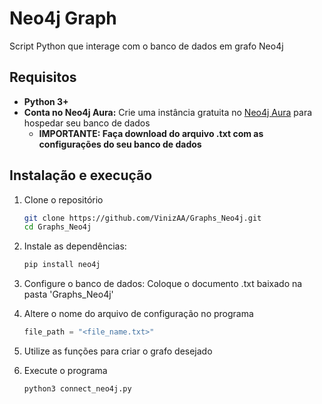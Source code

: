 # Neo4j Graph 

Script Python que interage com o banco de dados em grafo Neo4j

## Requisitos

- **Python 3+**
- **Conta no Neo4j Aura:** Crie uma instância gratuita no [Neo4j Aura](https://neo4j.com/cloud/platform/aura-graph-database/?ref=nav-get-started-cta) para hospedar seu banco de dados
    - **IMPORTANTE: Faça download do arquivo .txt com as configurações do seu banco de dados**

## Instalação e execução

1. Clone o repositório
    ```bash
    git clone https://github.com/VinizAA/Graphs_Neo4j.git
    cd Graphs_Neo4j
    ```

2. Instale as dependências:
    ```bash
    pip install neo4j
    ```

3. Configure o banco de dados: Coloque o documento .txt baixado na pasta 'Graphs_Neo4j'
4. Altere o nome do arquivo de configuração no programa
    ```python
    file_path = "<file_name.txt>"
    ```
5. Utilize as funções para criar o grafo desejado
   
6. Execute o programa
    ```bash
    python3 connect_neo4j.py
    ```
